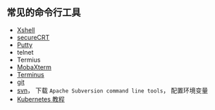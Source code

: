 ## 常见的命令行工具

- [Xshell](https://xshell.en.softonic.com/)
- [secureCRT](https://www.vandyke.com/products/securecrt/)
- [Putty](https://www.putty.org/)
- telnet
- Termius
- [MobaXterm](https://mobaxterm.mobatek.net/)
- [Terminus](https://github.com/eugeny/terminus)
- [git](https://git-scm.com/)
- [svn](https://www.visualsvn.com/downloads/)， 下载 `Apache Subversion command line tools`， 配置环境变量
- [Kubernetes 教程](https://kuboard.cn/)
